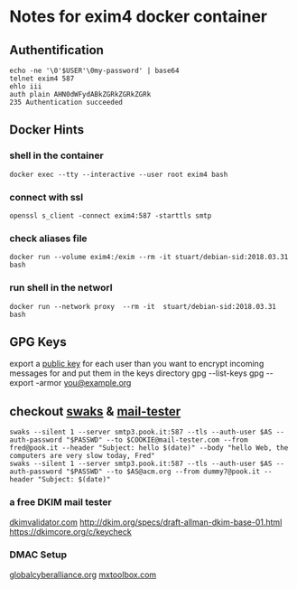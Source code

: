 # Notes for exim4 docker container
## Authentification
	echo -ne '\0'$USER'\0my-password' | base64
	telnet exim4 587
	ehlo iii
	auth plain AHN0dWFydABkZGRkZGRkZGRk
	235 Authentication succeeded

## Docker Hints
### shell in the container
	docker exec --tty --interactive --user root exim4 bash

### connect with ssl
	openssl s_client -connect exim4:587 -starttls smtp

### check aliases file
	docker run --volume exim4:/exim --rm -it stuart/debian-sid:2018.03.31 bash

### run shell in the networl
	docker run --network proxy  --rm -it  stuart/debian-sid:2018.03.31 bash

## GPG Keys
export a [public key](http://irtfweb.ifa.hawaii.edu/~lockhart/gpg/) for each user than you want to encrypt incoming messages for
and put them in the keys directory
	gpg --list-keys
	gpg --export -armor you@example.org

## checkout [swaks](https://linux.die.net/man/1/swaks) & [mail-tester](https://www.mail-tester.com/)
	swaks --silent 1 --server smtp3.pook.it:587 --tls --auth-user $AS --auth-password "$PASSWD" --to $COOKIE@mail-tester.com --from fred@pook.it --header "Subject: hello $(date)" --body "hello Web, the computers are very slow today, Fred"
	swaks --silent 1 --server smtp3.pook.it:587 --tls --auth-user $AS --auth-password "$PASSWD" --to $AS@acm.org --from dummy7@pook.it --header "Subject: $(date)"

### a free DKIM mail tester
[dkimvalidator.com](http://dkimvalidator.com/)
http://dkim.org/specs/draft-allman-dkim-base-01.html
https://dkimcore.org/c/keycheck

### DMAC Setup
[globalcyberalliance.org](https://dmarcguide.globalcyberalliance.org)
[mxtoolbox.com](https://mxtoolbox.com/SuperTool.aspx?action=dmarc%3apook.it&run=networktools)
